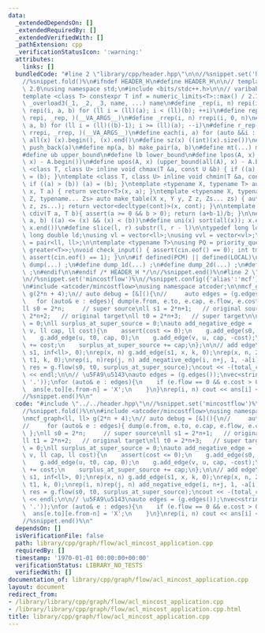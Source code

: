 ```yaml
---
data:
  _extendedDependsOn: []
  _extendedRequiredBy: []
  _extendedVerifiedWith: []
  _pathExtension: cpp
  _verificationStatusIcon: ':warning:'
  attributes:
    links: []
  bundledCode: "#line 2 \"library/cpp/header.hpp\"\n\n//%snippet.set('header')%\n\
    //%snippet.fold()%\n#ifndef HEADER_H\n#define HEADER_H\n\n// template version\
    \ 2.0\nusing namespace std;\n#include <bits/stdc++.h>\n\n// varibable settings\n\
    template <class T> constexpr T inf = numeric_limits<T>::max() / 2.1;\n\n#define\
    \ _overload3(_1, _2, _3, name, ...) name\n#define _rep(i, n) repi(i, 0, n)\n#define\
    \ repi(i, a, b) for (ll i = (ll)(a); i < (ll)(b); ++i)\n#define rep(...) _overload3(__VA_ARGS__,\
    \ repi, _rep, )(__VA_ARGS__)\n#define _rrep(i, n) rrepi(i, 0, n)\n#define rrepi(i,\
    \ a, b) for (ll i = (ll)((b)-1); i >= (ll)(a); --i)\n#define r_rep(...) _overload3(__VA_ARGS__,\
    \ rrepi, _rrep, )(__VA_ARGS__)\n#define each(i, a) for (auto &&i : a)\n#define\
    \ all(x) (x).begin(), (x).end()\n#define sz(x) ((int)(x).size())\n#define pb(a)\
    \ push_back(a)\n#define mp(a, b) make_pair(a, b)\n#define mt(...) make_tuple(__VA_ARGS__)\n\
    #define ub upper_bound\n#define lb lower_bound\n#define lpos(A, x) (lower_bound(all(A),\
    \ x) - A.begin())\n#define upos(A, x) (upper_bound(all(A), x) - A.begin())\ntemplate\
    \ <class T, class U> inline void chmax(T &a, const U &b) { if ((a) < (b)) (a)\
    \ = (b); }\ntemplate <class T, class U> inline void chmin(T &a, const U &b) {\
    \ if ((a) > (b)) (a) = (b); }\ntemplate <typename X, typename T> auto make_table(X\
    \ x, T a) { return vector<T>(x, a); }\ntemplate <typename X, typename Y, typename\
    \ Z, typename... Zs> auto make_table(X x, Y y, Z z, Zs... zs) { auto cont = make_table(y,\
    \ z, zs...); return vector<decltype(cont)>(x, cont); }\n\ntemplate <class T> T\
    \ cdiv(T a, T b){ assert(a >= 0 && b > 0); return (a+b-1)/b; }\n\n#define is_in(x,\
    \ a, b) ((a) <= (x) && (x) < (b))\n#define uni(x) sort(all(x)); x.erase(unique(all(x)),\
    \ x.end())\n#define slice(l, r) substr(l, r - l)\n\ntypedef long long ll;\ntypedef\
    \ long double ld;\nusing vl = vector<ll>;\nusing vvl = vector<vl>;\nusing pll\
    \ = pair<ll, ll>;\n\ntemplate <typename T>\nusing PQ = priority_queue<T, vector<T>,\
    \ greater<T>>;\nvoid check_input() { assert(cin.eof() == 0); int tmp; cin >> tmp;\
    \ assert(cin.eof() == 1); }\n\n#if defined(PCM) || defined(LOCAL)\n#else\n#define\
    \ dump(...) ;\n#define dump_1d(...) ;\n#define dump_2d(...) ;\n#define cerrendl\
    \ ;\n#endif\n\n#endif /* HEADER_H */\n//%snippet.end()%\n#line 2 \"library/cpp/graph/flow/acl_mincost_application.cpp\"\
    \n//%snippet.set('mincostflow')%\n//%snippet.config({'alias':'mcf'})%\n//%snippet.fold()%\n\
    \n#include <atcoder/mincostflow>\nusing namespace atcoder;\n\nmcf_graph<ll, ll>\
    \ g(2*n + 4);\n// auto debug = [&](){\n//     auto edges = (g.edges());\n//  \
    \   for (auto& e : edges){ dump(e.from, e.to, e.cap, e.flow, e.cost); }\n// };\n\
    ll s0 = 2*n;     // super source\nll s1 = 2*n+1;   // original source\nll t1 =\
    \ 2*n+2;   // original target\nll t0 = 2*n+3;   // super target\n\nll total_cost\
    \ = 0;\nll surplus_at_super_source = 0;\nauto add_negative_edge = [&](ll u, ll\
    \ v, ll cap, ll cost){\n    assert(cost <= 0);\n    g.add_edge(s0, v, cap, 0);\n\
    \    g.add_edge(u, t0, cap, 0);\n    g.add_edge(v, u, cap, -cost);\n    total_cost\
    \ += cost;\n    surplus_at_super_source += cap;\n};\n\n// add edge\ng.add_edge(t1,\
    \ s1, inf<ll>, 0);\nrep(x, n) g.add_edge(s1, x, k, 0);\nrep(x, n, 2*n) g.add_edge(x,\
    \ t1, k, 0);\nrep(i, n)rep(j, n) add_negative_edge(i, n+j, 1, -a[i][j]);\n\nauto\
    \ res = g.flow(s0, t0, surplus_at_super_source);\ncout << -(total_cost + res.second)\
    \ << endl;\n\n// \u5FA9\u5143\nauto edges = (g.edges());\nvec<string> ans(n, string(n,\
    \ '.'));\nfor (auto& e : edges){\n    if (e.flow == 0 && e.cost > 0){\n      \
    \  ans[e.to][e.from-n] = 'X';\n    }\n}\nrep(i, n) cout << ans[i] << endl;\n\n\
    //%snippet.end()%\n"
  code: "#include \"../../header.hpp\"\n//%snippet.set('mincostflow')%\n//%snippet.config({'alias':'mcf'})%\n\
    //%snippet.fold()%\n\n#include <atcoder/mincostflow>\nusing namespace atcoder;\n\
    \nmcf_graph<ll, ll> g(2*n + 4);\n// auto debug = [&](){\n//     auto edges = (g.edges());\n\
    //     for (auto& e : edges){ dump(e.from, e.to, e.cap, e.flow, e.cost); }\n//\
    \ };\nll s0 = 2*n;     // super source\nll s1 = 2*n+1;   // original source\n\
    ll t1 = 2*n+2;   // original target\nll t0 = 2*n+3;   // super target\n\nll total_cost\
    \ = 0;\nll surplus_at_super_source = 0;\nauto add_negative_edge = [&](ll u, ll\
    \ v, ll cap, ll cost){\n    assert(cost <= 0);\n    g.add_edge(s0, v, cap, 0);\n\
    \    g.add_edge(u, t0, cap, 0);\n    g.add_edge(v, u, cap, -cost);\n    total_cost\
    \ += cost;\n    surplus_at_super_source += cap;\n};\n\n// add edge\ng.add_edge(t1,\
    \ s1, inf<ll>, 0);\nrep(x, n) g.add_edge(s1, x, k, 0);\nrep(x, n, 2*n) g.add_edge(x,\
    \ t1, k, 0);\nrep(i, n)rep(j, n) add_negative_edge(i, n+j, 1, -a[i][j]);\n\nauto\
    \ res = g.flow(s0, t0, surplus_at_super_source);\ncout << -(total_cost + res.second)\
    \ << endl;\n\n// \u5FA9\u5143\nauto edges = (g.edges());\nvec<string> ans(n, string(n,\
    \ '.'));\nfor (auto& e : edges){\n    if (e.flow == 0 && e.cost > 0){\n      \
    \  ans[e.to][e.from-n] = 'X';\n    }\n}\nrep(i, n) cout << ans[i] << endl;\n\n\
    //%snippet.end()%\n"
  dependsOn: []
  isVerificationFile: false
  path: library/cpp/graph/flow/acl_mincost_application.cpp
  requiredBy: []
  timestamp: '1970-01-01 00:00:00+00:00'
  verificationStatus: LIBRARY_NO_TESTS
  verifiedWith: []
documentation_of: library/cpp/graph/flow/acl_mincost_application.cpp
layout: document
redirect_from:
- /library/library/cpp/graph/flow/acl_mincost_application.cpp
- /library/library/cpp/graph/flow/acl_mincost_application.cpp.html
title: library/cpp/graph/flow/acl_mincost_application.cpp
---
```

